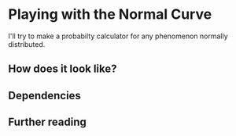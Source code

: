 # Playing with the Normal Curve

I'll try to make a probabilty calculator for any phenomenon normally distributed.

## How does it look like?

## Dependencies

## Further reading
